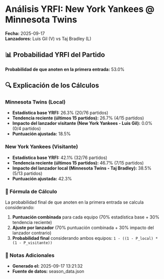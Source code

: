 # Análisis YRFI: New York Yankees @ Minnesota Twins

**Fecha:** 2025-09-17  
**Lanzadores:** Luis Gil (V) vs Taj Bradley (L)

## 📊 Probabilidad YRFI del Partido

**Probabilidad de que anoten en la primera entrada:** 53.0%

## 🔍 Explicación de los Cálculos

### Minnesota Twins (Local)
- **Estadística base YRFI:** 26.3% (20/76 partidos)
- **Tendencia reciente (últimos 15 partidos):** 26.7% (4/15 partidos)
- **Impacto del lanzador visitante (New York Yankees - Luis Gil):** 0.0% (0/4 partidos)
- **Puntuación ajustada:** 18.5%

### New York Yankees (Visitante)
- **Estadística base YRFI:** 42.1% (32/76 partidos)
- **Tendencia reciente (últimos 15 partidos):** 46.7% (7/15 partidos)
- **Impacto del lanzador local (Minnesota Twins - Taj Bradley):** 38.5% (5/13 partidos)
- **Puntuación ajustada:** 42.3%

### 📝 Fórmula de Cálculo

La probabilidad final de que anoten en la primera entrada se calcula considerando:
1. **Puntuación combinada** para cada equipo (70% estadística base + 30% tendencia reciente)
2. **Ajuste por lanzador** (70% puntuación combinada + 30% impacto del lanzador contrario)
3. **Probabilidad final** considerando ambos equipos: `1 - ((1 - P_local) * (1 - P_visitante))`

### 📌 Notas Adicionales

- **Generado el:** 2025-09-17 13:21:32
- **Fuente de datos:** season_data.json

